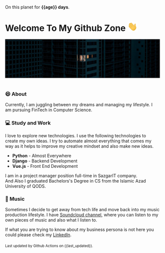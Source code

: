 On this planet for **{{age}} days**.

# Welcome To My Github Zone <img src="assets/wave.gif" width="32px">

<img src="assets/banner.png" style="margin-bottom:16px;">

### 😄 About

Currently, I am juggling between my dreams and managing my lifestyle. I am pursuing FinTech in Computer Science.

### 💻 Study and Work

I love to explore new technologies. I use the following technologies to create my own ideas. I try to automate almost everything that comes my way as it helps to improve my creative mindset and also make new ideas.

- **Python** - Almost Everywhere
- **Django** - Backend Development
- **Vue.js** - Front End Development

I am in a project manager position full-time in SazgarIT company.
<br>
And Also I graduated Bachelors's Degree in CS from the Islamic Azad University of QODS. 
### 🎹 Music

Sometimes I decide to get away from tech life and move back into my music production lifestyle. I have [Soundcloud channel](https://soundcloud.com/elex-stevelex), where you can listen to my own pieces of music and also what I listen to.

If what you are trying to know about my business persona is not here you could please check my [LinkedIn](https://www.linkedin.com/in/shahab-mohammadi-stevelex/).

<sub>Last updated by Github Actions on {{last_updated}}.</sub>
